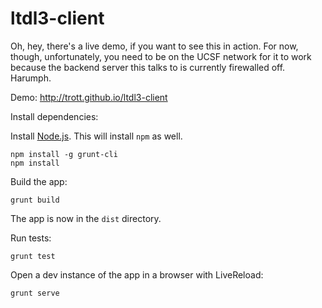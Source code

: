 ltdl3-client
============

Oh, hey, there's a live demo, if you want to see this in action. For now, though, unfortunately, you need to be on the UCSF network for it to work because the backend server this talks to is currently firewalled off. Harumph.

Demo: http://trott.github.io/ltdl3-client

Install dependencies:

Install [Node.js](http://www.nodejs.org/). This will install `npm` as well.

````
npm install -g grunt-cli
npm install
````

Build the app:

````
grunt build
````

The app is now in the `dist` directory.

Run tests:

````
grunt test
````

Open a dev instance of the app in a browser with LiveReload:

````
grunt serve
````
